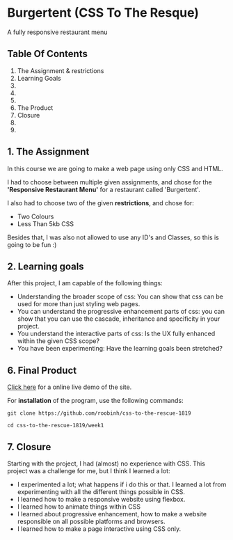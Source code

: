 # Burgertent (CSS To The Resque)
A fully responsive restaurant menu

## Table Of Contents
1. The Assignment & restrictions
2. Learning Goals
3. 
4. 
5. 
6. The Product
7. Closure
8. 
9. 

## 1. The Assignment
In this course we are going to make a web page using only CSS and HTML. 

I had to choose between multiple given assignments, and chose for the **'Responsive Restaurant Menu'** for a restaurant called 'Burgertent'.

I also had to choose two of the given **restrictions**, and chose for: 
- Two Colours
- Less Than 5kb CSS

Besides that, I was also not allowed to use any ID's and Classes, so this is going to be fun :)

## 2. Learning goals
After this project, I am capable of the following things:

- Understanding the broader scope of css: You can show that css can be used for more than just styling web pages.
- You can understand the progressive enhancement parts of css: you can show that you can use the cascade, inheritance and specificity in your project. 
- You understand the interactive parts of css: Is the UX fully enhanced within the given CSS scope?
- You have been experimenting: Have the learning goals been stretched?


## 6. Final Product
[Click here](linkje) for a online live demo of the site.

For **installation** of the program, use the following commands:
```
git clone https://github.com/roobinh/css-to-the-rescue-1819

cd css-to-the-rescue-1819/week1
```

## 7. Closure
Starting with the project, I had (almost) no experience with CSS. This project was a challenge for me, but I think I learned a lot:
- I experimented a lot; what happens if i do this or that. I learned a lot from experimenting with all the different things possible in CSS.
- I learned how to make a responsive website using flexbox.
- I learned how to animate things within CSS
- I learned about progressive enhancement, how to make a website responsible on all possible platforms and browsers.
- I learned how to make a page interactive using CSS only.
